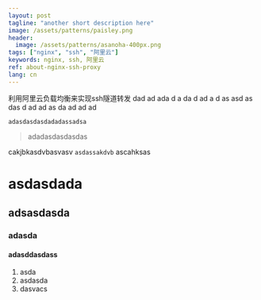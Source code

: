 ```yaml
---
layout: post
tagline: "another short description here"
image: /assets/patterns/paisley.png
header:
  image: /assets/patterns/asanoha-400px.png
tags: ["nginx", "ssh", "阿里云"]
keywords: nginx, ssh, 阿里云
ref: about-nginx-ssh-proxy
lang: cn
---
```


利用阿里云负载均衡来实现ssh隧道转发
dad
ad
ada
d
a
da
d
ad
a
d
as
asd
as
das
d
ad
ad
as
da
ad
ad
ad

```
adasdasdasdadadassadsa
```

> adadasdasdasdas

cakjbkasdvbasvasv `asdassakdvb` ascahksas

 # asdasdada
 ## adsasdasda
 ### adasda
 #### adasddasdass

 1. asda
 2. asdasda
 3. dasvacs
